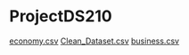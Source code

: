 # ProjectDS210
[economy.csv](https://github.com/user-attachments/files/18042834/economy.csv)
[Clean_Dataset.csv](https://github.com/user-attachments/files/18042833/Clean_Dataset.csv)
[business.csv](https://github.com/user-attachments/files/18042832/business.csv)
